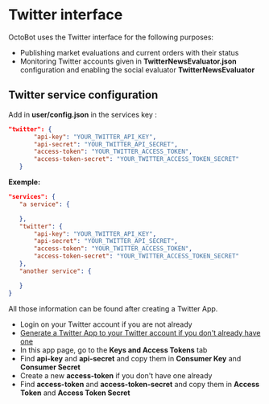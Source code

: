 Twitter interface
=================

OctoBot uses the Twitter interface for the following purposes:

-   Publishing market evaluations and current orders with their status
-   Monitoring Twitter accounts given in **TwitterNewsEvaluator.json**
    configuration and enabling the social evaluator
    **TwitterNewsEvaluator**

Twitter service configuration
-----------------------------

Add in **user/config.json** in the services key :

``` json
"twitter": {
       "api-key": "YOUR_TWITTER_API_KEY",
       "api-secret": "YOUR_TWITTER_API_SECRET",
       "access-token": "YOUR_TWITTER_ACCESS_TOKEN",
       "access-token-secret": "YOUR_TWITTER_ACCESS_TOKEN_SECRET"
   }
```

**Exemple:**

``` json
"services": {
   "a service": {

   },
   "twitter": {
       "api-key": "YOUR_TWITTER_API_KEY",
       "api-secret": "YOUR_TWITTER_API_SECRET",
       "access-token": "YOUR_TWITTER_ACCESS_TOKEN",
       "access-token-secret": "YOUR_TWITTER_ACCESS_TOKEN_SECRET"
   },
   "another service": {

   }
}
```

All those information can be found after creating a Twitter App.

-   Login on your Twitter account if you are not already
-   [Generate a Twitter App to your Twitter account if you don\'t
    already have one](https://apps.twitter.com/)
-   In this app page, go to the **Keys and Access Tokens** tab
-   Find **api-key** and **api-secret** and copy them in **Consumer
    Key** and **Consumer Secret**
-   Create a new **access-token** if you don\'t have one already
-   Find **access-token** and **access-token-secret** and copy them in
    **Access Token** and **Access Token Secret**
